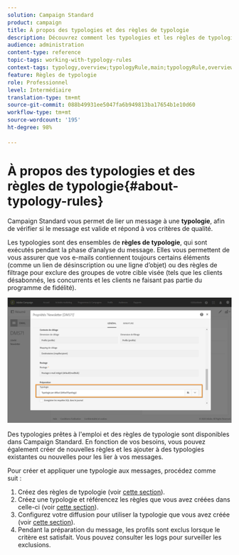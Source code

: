 ```yaml
---
solution: Campaign Standard
product: campaign
title: À propos des typologies et des règles de typologie
description: Découvrez comment les typologies et les règles de typologie fonctionnent dans Adobe Campaign.
audience: administration
content-type: reference
topic-tags: working-with-typology-rules
context-tags: typology,overview;typologyRule,main;typologyRule,overview
feature: Règles de typologie
role: Professionnel
level: Intermédiaire
translation-type: tm+mt
source-git-commit: 088b49931ee5047fa6b949813ba17654b1e10d60
workflow-type: tm+mt
source-wordcount: '195'
ht-degree: 98%

---
```



# À propos des typologies et des règles de typologie{#about-typology-rules}

Campaign Standard vous permet de lier un message à une **typologie**, afin de vérifier si le message est valide et répond à vos critères de qualité.

Les typologies sont des ensembles de **règles de typologie**, qui sont exécutés pendant la phase d’analyse du message. Elles vous permettent de vous assurer que vos e-mails contiennent toujours certains éléments (comme un lien de désinscription ou une ligne d’objet) ou des règles de filtrage pour exclure des groupes de votre cible visée (tels que les clients désabonnés, les concurrents et les clients ne faisant pas partie du programme de fidélité).

![](assets/typology_messagelink.png)

Des typologies prêtes à l&#39;emploi et des règles de typologie sont disponibles dans Campaign Standard. En fonction de vos besoins, vous pouvez également créer de nouvelles règles et les ajouter à des typologies existantes ou nouvelles pour les lier à vos messages.

Pour créer et appliquer une typologie aux messages, procédez comme suit :

1. Créez des règles de typologie (voir [cette section](../../sending/using/managing-typology-rules.md#creating-a-typology-rule)).
1. Créez une typologie et référencez les règles que vous avez créées dans celle-ci (voir [cette section](../../sending/using/managing-typologies.md#creating-a-typology)).
1. Configurez votre diffusion pour utiliser la typologie que vous avez créée (voir [cette section](../../sending/using/managing-typologies.md#applying-typologies-to-messages)).
1. Pendant la préparation du message, les profils sont exclus lorsque le critère est satisfait. Vous pouvez consulter les logs pour surveiller les exclusions.
